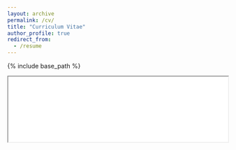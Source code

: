 ```yaml
---
layout: archive
permalink: /cv/
title: "Curriculum Vitae"
author_profile: true
redirect_from:
  - /resume
---
```


{% include base_path %}

<iframe src="/assets/CV-ZhaoyiWang.pd" width="100%">
